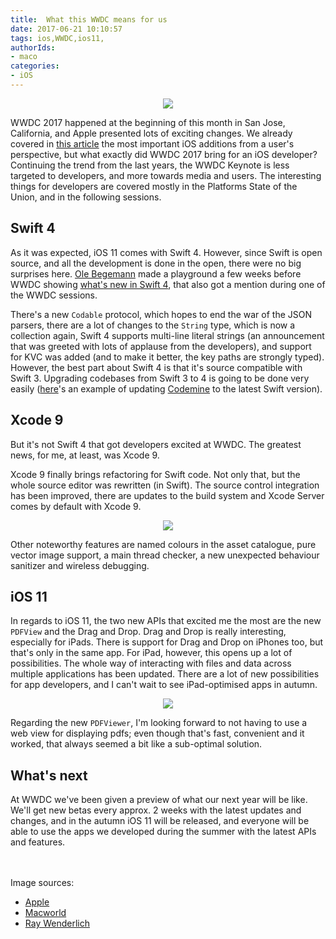 ```yaml
---
title:  What this WWDC means for us
date: 2017-06-21 10:10:57
tags: ios,WWDC,ios11,
authorIds:
- maco
categories:
- iOS
---
```

<p align=center><img src="https://cdn-laravel.vapor.cloud/image/nstack/translate_values/wwdc17-og_gKPiuvwlII.jpg"/></p>

WWDC 2017 happened at the beginning of this month in San Jose, California, and Apple presented lots of exciting changes. We already covered in [this article](https://www.nodesagency.com/ios-11-top-new-features-additions/) the most important iOS additions from a user's perspective, but what exactly did WWDC 2017 bring for an iOS developer? Continuing the trend from the last years, the WWDC Keynote is less targeted to developers, and more towards media and users. The interesting things for developers are covered mostly in the Platforms State of the Union, and in the following sessions.

## Swift 4

As it was expected, iOS 11 comes with Swift 4. However, since Swift is open source, and all the development is done in the open, there were no big surprises here. [Ole Begemann](https://twitter.com/olebegemann) made a playground a few weeks before WWDC showing [what's new in Swift 4](https://oleb.net/blog/2017/05/whats-new-in-swift-4-playground/), that also got a mention during one of the WWDC sessions. 

There's a new `Codable` protocol, which hopes to end the war of the JSON parsers, there are a lot of changes to the `String` type, which is now a collection again, Swift 4 supports multi-line literal strings (an announcement that was greeted with lots of applause from the developers), and support for KVC was added (and to make it better, the key paths are strongly typed). However, the best part about Swift 4 is that it's source compatible with Swift 3. Upgrading codebases from Swift 3 to 4 is going to be done very easily ([here](https://github.com/nodes-ios/Codemine/commit/17cab6b9a3260357ba80c38ff091484ed1d7f80b)'s an example of updating [Codemine](https://github.com/nodes-ios/Codemin) to the latest Swift version).


## Xcode 9

But it's not Swift 4 that got developers excited at WWDC. The greatest news, for me, at least, was Xcode 9.

Xcode 9 finally brings refactoring for Swift code. Not only that, but the whole source editor was rewritten (in Swift). The source control integration has been improved, there are updates to the build system and Xcode Server comes by default with Xcode 9.

<p align=center><img src="https://cdn-laravel.vapor.cloud/image/nstack/translate_values/xcode-3_oHKU9h4bxf.gif"/></p>

Other noteworthy features are named colours in the asset catalogue, pure vector image support, a main thread checker, a new unexpected behaviour sanitizer and wireless debugging. 


## iOS 11

In regards to iOS 11, the two new APIs that excited me the most are the new `PDFView` and the Drag and Drop. Drag and Drop is really interesting, especially for iPads. There is support for Drag and Drop on iPhones too, but that's only in the same app. For iPad, however, this opens up a lot of possibilities. The whole way of interacting with files and data across multiple applications has been updated. There are a lot of new possibilities for app developers, and I can't wait to see iPad-optimised apps in autumn.

<p align=center><img src="https://cdn-laravel.vapor.cloud/image/nstack/translate_values/ios_11_drag_and_drop_pltFnWyKjL.gif"/></p>


Regarding the new `PDFViewer`, I'm looking forward to not having to use a web view for displaying pdfs; even though that's fast, convenient and it worked, that always seemed a bit like a sub-optimal solution.


## What's next

At WWDC we've been given a preview of what our next year will be like. We'll get new betas every approx. 2 weeks with the latest updates and changes, and in the autumn iOS 11 will be released, and everyone will be able to use the apps we developed during the summer with the latest APIs and features. 

<br><br>
Image sources:
- [Apple](https://developer.apple.com/wwdc/images/wwdc17-og.jpg)
- [Macworld](http://www.macworld.co.uk/review/ios-apps/ios-11-vs-ios-10-3660096/)
- [Ray Wenderlich](https://www.raywenderlich.com/163940/wwdc-2017-initial-impressions)
